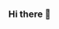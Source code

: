 ### Hi there 👋

<!--
**julisous/julisous** is a ✨ _special_ ✨ repository because its `README.md` (this file) appears on your GitHub profile.

Here are some ideas to get you started:

- 🔭 Atualmente trabalho como full stack 
- 🌱 Estou aprendendo Ruby em Rails
- 😄 Pronomes: todos
- ⚡ Fun fact: Gosto de brincar com Data Science

